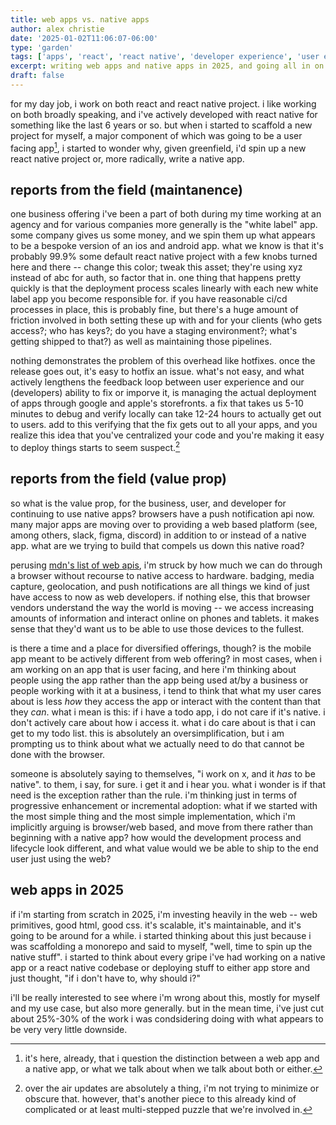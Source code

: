 ```yaml
---
title: web apps vs. native apps
author: alex christie
date: '2025-01-02T11:06:07-06:00'
type: 'garden'
tags: ['apps', 'react', 'react native', 'developer experience', 'user experience']
excerpt: writing web apps and native apps in 2025, and going all in on the web
draft: false
---
```


for my day job, i work on both react and react native project. i like working on both broadly speaking, and i've actively developed with react native for something like the last 6 years or so. but when i started to scaffold a new project for myself, a major component of which was going to be a user facing app[^1], i started to wonder why, given greenfield, i'd spin up a new react native project or, more radically, write a native app.

## reports from the field (maintanence)

one business offering i've been a part of both during my time working at an agency and for various companies more generally is the "white label" app. some company gives us some money, and we spin them up what appears to be a bespoke version of an ios and android app. what we know is that it's probably 99.9% some default react native project with a few knobs turned here and there -- change this color; tweak this asset; they're using xyz instead of abc for auth, so factor that in. one thing that happens pretty quickly is that the deployment process scales linearly with each new white label app you become responsible for. if you have reasonable ci/cd processes in place, this is probably fine, but there's a huge amount of friction involved in both setting these up with and for your clients (who gets access?; who has keys?; do you have a staging environment?; what's getting shipped to that?) as well as maintaining those pipelines.

nothing demonstrates the problem of this overhead like hotfixes. once the release goes out, it's easy to hotfix an issue. what's not easy, and what actively lengthens the feedback loop between user experience and our (developers) ability to fix or imporve it, is managing the actual deployment of apps through google and apple's storefronts. a fix that takes us 5-10 minutes to debug and verify locally can take 12-24 hours to actually get out to users. add to this verifying that the fix gets out to all your apps, and you realize this idea that you've centralized your code and you're making it easy to deploy things starts to seem suspect.[^2]

## reports from the field (value prop)

so what is the value prop, for the business, user, and developer for continuing to use native apps? browsers have a push notification api now. many major apps are moving over to providing a web based platform (see, among others, slack, figma, discord) in addition to or instead of a native app. what are we trying to build that compels us down this native road?

perusing [mdn's list of web apis](https://developer.mozilla.org/en-US/docs/Web/API), i'm struck by how much we can do through a browser without recourse to native access to hardware. badging, media capture, geolocation, and push notifications are all things we kind of just have access to now as web developers. if nothing else, this that browser vendors understand the way the world is moving -- we access increasing amounts of information and interact online on phones and tablets. it makes sense that they'd want us to be able to use those devices to the fullest.

is there a time and a place for diversified offerings, though? is the mobile app meant to be actively different from web offering? in most cases, when i am working on an app that is user facing, and here i'm thinking about people using the app rather than the app being used at/by a business or people working with it at a business, i tend to think that what my user cares about is less *how* they access the app or interact with the content than that they *can*. what i mean is this: if i have a todo app, i do not care if it's native. i don't actively care about how i access it. what i do care about is that i can get to my todo list. this is absolutely an oversimplification, but i am prompting us to think about what we actually need to do that cannot be done with the browser.

someone is absolutely saying to themselves, "i work on x, and it *has* to be native". to them, i say, for sure. i get it and i hear you. what i wonder is if that need is the exception rather than the rule. i'm thinking just in terms of progressive enhancement or incremental adoption: what if we started with the most simple thing and the most simple implementation, which i'm implicitly arguing is browser/web based, and move from there rather than beginning with a native app? how would the development process and lifecycle look different, and what value would we be able to ship to the end user just using the web?

## web apps in 2025

if i'm starting from scratch in 2025, i'm investing heavily in the web -- web primitives, good html, good css. it's scalable, it's maintainable, and it's going to be around for a while. i started thinking about this just because i was scaffolding a monorepo and said to myself, "well, time to spin up the native stuff". i started to think about every gripe i've had working on a native app or a react native codebase or deploying stuff to either app store and just thought, "if i don't have to, why should i?"

i'll be really interested to see where i'm wrong about this, mostly for myself and my use case, but also more generally. but in the mean time, i've just cut about 25%-30% of the work i was condsidering doing with what appears to be very very little downside.

[^1]: it's here, already, that i question the distinction between a web app and a native app, or what we talk about when we talk about both or either.
[^2]: over the air updates are absolutely a thing, i'm not trying to minimize or obscure that. however, that's another piece to this already kind of complicated or at least multi-stepped puzzle that we're involved in.
